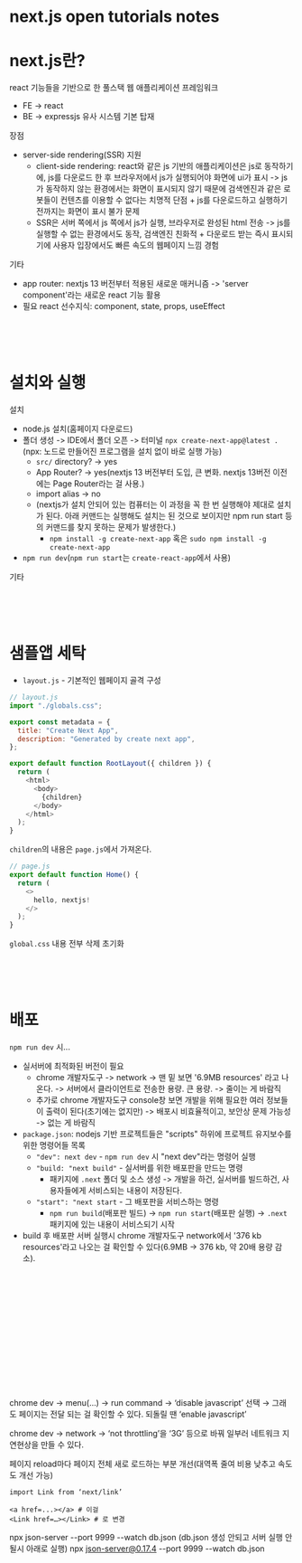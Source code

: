 # next.js open tutorials notes

# next.js란?

react 기능들을 기반으로 한 풀스택 웹 애플리케이션 프레임워크

- FE -> react
- BE -> expressjs 유사 시스템 기본 탑재

장점
- server-side rendering(SSR) 지원
  - client-side rendering: react와 같은 js 기반의 애플리케이션은 js로 동작하기에, js를 다운로드 한 후 브라우저에서 js가 실행되어야 화면에 ui가 표시 -> js가 동작하지 않는 환경에서는 화면이 표시되지 않기 때문에 검색엔진과 같은 로봇들이 컨텐츠를 이용할 수 없다는 치명적 단점 + js를 다운로드하고 실행하기 전까지는 화면이 표시 불가 문제
  - SSR은 서버 쪽에서 js 쪽에서 js가 실행, 브라우저로 완성된 html 전송 -> js를 실행할 수 없는 환경에서도 동작, 검색엔진 친화적 + 다운로드 받는 즉시 표시되기에 사용자 입장에서도 빠른 속도의 웹페이지 느낌 경험

기타
- app router: nextjs 13 버전부터 적용된 새로운 매커니즘 -> 'server component'라는 새로운 react 기능 활용
- 필요 react 선수지식: component, state, props, useEffect






</br></br></br>

# 설치와 실행

설치
- node.js 설치(홈페이지 다운로드)
- 폴더 생성 -> IDE에서 폴더 오픈 -> 터미널
  `npx create-next-app@latest .`(npx: 노드로 만들어진 프로그램을 설치 없이 바로 실행 가능)
    - `src/` directory? -> yes
    - App Router? -> yes(nextjs 13 버전부터 도입, 큰 변화. nextjs 13버전 이전에는 Page Router라는 걸 사용.)
    - import alias -> no
    - (nextjs가 설치 안되어 있는 컴퓨터는 이 과정을 꼭 한 번 실행해야 제대로 설치가 된다. 아래 커맨드는 실행해도 설치는 된 것으로 보이지만 npm run start 등의 커맨드를 찾지 못하는 문제가 발생한다.)
      - `npm install -g create-next-app` 혹은 `sudo npm install -g create-next-app`
- `npm run dev`(`npm run start`는 `create-react-app`에서 사용)


기타





</br></br></br>

# 샘플앱 세탁

- `layout.js` - 기본적인 웹페이지 골격 구성


```js
// layout.js
import "./globals.css";

export const metadata = {
  title: "Create Next App",
  description: "Generated by create next app",
};

export default function RootLayout({ children }) {
  return (
    <html>
      <body>
        {children}
      </body>
    </html>
  );
}

```

`children`의 내용은 `page.js`에서 가져온다.

```js
// page.js
export default function Home() {
  return (
    <>
      hello, nextjs!
    </>
  );
}
```

`global.css` 내용 전부 삭제 초기화






</br></br></br>

# 배포

`npm run dev` 시...
- 실서버에 최적화된 버전이 필요
  - chrome 개발자도구 -> network -> 맨 밑 보면 '6.9MB resources' 라고 나온다. -> 서버에서 클라이언트로 전송한 용량. 큰 용량. -> 줄이는 게 바람직
  - 추가로 chrome 개발자도구 console창 보면 개발을 위해 필요한 여러 정보들이 출력이 된다(초기에는 없지만) -> 배포시 비효율적이고, 보안상 문제 가능성 -> 없는 게 바람직
- `package.json`: nodejs 기반 프로젝트들은 "scripts" 하위에 프로젝트 유지보수를 위한 명령어들 목록
  - `"dev": next dev` - `npm run dev` 시 "next dev"라는 명령어 실행
  - `"build: "next build"` - 실서버를 위한 배포판을 만드는 명령
    - 패키지에 `.next` 폴더 및 소스 생성 -> 개발을 하건, 실서버를 빌드하건, 사용자들에게 서비스되는 내용이 저장된다.
  - `"start": "next start` - 그 배포판을 서비스하는 명령
    - `npm run build`(배포판 빌드) -> `npm run start`(배포판 실행) -> `.next` 패키지에 있는 내용이 서비스되기 시작
- build 후 배포판 서버 실행시 chrome 개발자도구 network에서 '376 kb resources'라고 나오는 걸 확인할 수 있다(6.9MB -> 376 kb, 약 20배 용량 감소).





```js
```







</br></br></br>

# 


```js
```







</br></br></br>

# 


```js
```




chrome dev → menu(…) → run command → ‘disable javascript’ 선택 → 그래도 페이지는 전달 되는 걸 확인할 수 있다.
되돌릴 땐 ‘enable javascript’

chrome dev → network → ‘not throttling’을 ‘3G’ 등으로 바꿔 일부러 네트워크 지연현상을 만들 수 있다.

페이지 reload마다 페이지 전체 새로 로드하는 부분 개선(대역폭 줄여 비용 낮추고 속도도 개선 가능)
```react
import Link from ‘next/link’

<a href=...></a> # 이걸
<Link href=…></Link> # 로 변경
```


npx json-server --port 9999 --watch db.json
(db.json 생성 안되고 서버 실행 안될시 아래로 실행)
npx json-server@0.17.4 --port 9999 --watch db.json


</br></br></br>

# 


```js
```







</br></br></br>

# 


```js
```







</br></br></br>

# 


```js
```







</br></br></br>

# 


```js
```







</br></br></br>

# 


```js
```







</br></br></br>

# 


```js
```







</br></br></br>

# 


```js
```







</br></br></br>

# 


```js
```







</br></br></br>

